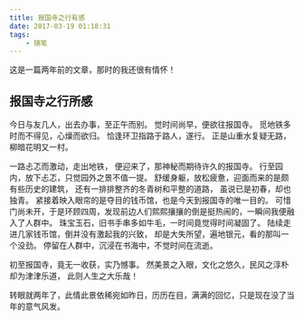 ```yaml
---
title: 报国寺之行有感
date: 2017-03-19 01:18:31
tags:
    - 随笔
---
```


这是一篇两年前的文章，那时的我还很有情怀！


## 报国寺之行所感

今日与友几人，出去办事，至正午而别。
觉时间尚早，便欲往报国寺。
觅地铁多时而不得见，心燥而欲归。
恰逢环卫指路于路人，遂行。
正是山重水复疑无路，柳暗花明又一村。


一路忐忑而激动，走出地铁，
便迎来了，那神秘而期待许久的报国寺。
行至园内，放下忐忑，只觉园外之景不值一提。
舒缓身躯，放松疲惫，迎面而来的是颇有些历史的建筑，
还有一排排整齐的冬青树和平整的道路，
虽说已是初春，却也独青。
紧接着映入眼帘的是夺目的钱币馆，也是今天到报国寺的唯一目的。
可惜门尚未开，于是环顾四周，发现前边人们熙熙攘攘的倒是挺热闹的，一瞬间我便融入了人群中。
珠宝玉石，旧书手串多如牛毛，一时间竟觉得时间凝固了。
陆续走进几家钱币馆，倒并没有激起我的兴致，
却是大失所望，遍地银元，看的那叫一个没劲。
停留在人群中，沉浸在书海中，不觉时间在流逝。

初至报国寺，竟无一收获，实乃憾事。
然美景之入眼，文化之悠久，民风之淳朴却为津津乐道，
此则人生之大乐哉！

转眼就两年了，此情此景依稀宛如昨日，历历在目，满满的回忆，只是现在没了当年的意气风发。
